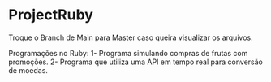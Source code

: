 # ProjectRuby

Troque o Branch de Main para Master caso queira visualizar os arquivos.

Programações no Ruby:
1- Programa simulando compras de frutas com promoções.
2- Programa que utiliza uma API em tempo real para conversão de moedas.
